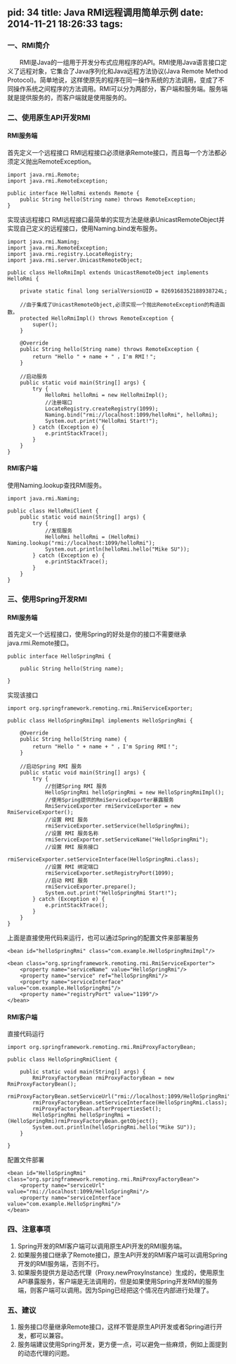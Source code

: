 pid: 34
title: Java RMI远程调用简单示例
date: 2014-11-21 18:26:33
tags:
---
### 一、RMI简介
&emsp;&emsp;RMI是Java的一组用于开发分布式应用程序的API。RMI使用Java语言接口定义了远程对象，它集合了Java序列化和Java远程方法协议(Java Remote Method Protocol)。简单地说，这样使原先的程序在同一操作系统的方法调用，变成了不同操作系统之间程序的方法调用。RMI可以分为两部分，客户端和服务端。服务端就是提供服务的，而客户端就是使用服务的。

### 二、使用原生API开发RMI
#### RMI服务端
首先定义一个远程接口
RMI远程接口必须继承Remote接口，而且每一个方法都必须定义抛出RemoteException。
```
import java.rmi.Remote;
import java.rmi.RemoteException;

public interface HelloRmi extends Remote {
    public String hello(String name) throws RemoteException;
}
```

实现该远程接口
RMI远程接口最简单的实现方法是继承UnicastRemoteObject并实现自己定义的远程接口，使用Naming.bind发布服务。
```
import java.rmi.Naming;
import java.rmi.RemoteException;
import java.rmi.registry.LocateRegistry;
import java.rmi.server.UnicastRemoteObject;

public class HelloRmiImpl extends UnicastRemoteObject implements HelloRmi {

    private static final long serialVersionUID = 8269168352188938724L;

    //由于集成了UnicastRemoteObject,必须实现一个抛出RemoteException的构造函数。
    protected HelloRmiImpl() throws RemoteException {
        super();
    }

    @Override
    public String hello(String name) throws RemoteException {
        return "Hello " + name + " ，I'm RMI！";
    }

    //启动服务
    public static void main(String[] args) {
        try {
            HelloRmi helloRmi = new HelloRmiImpl();
            //注册端口
            LocateRegistry.createRegistry(1099);
            Naming.bind("rmi://localhost:1099/helloRmi", helloRmi);
            System.out.print("HelloRmi Start!");
        } catch (Exception e) {
            e.printStackTrace();
        }
    }
}
```

#### RMI客户端
使用Naming.lookup查找RMI服务。
```
import java.rmi.Naming;

public class HelloRmiClient {
    public static void main(String[] args) {
        try {
            //发现服务
            HelloRmi helloRmi = (HelloRmi) Naming.lookup("rmi://localhost:1099/helloRmi");
            System.out.println(helloRmi.hello("Mike SU"));
        } catch (Exception e) {
            e.printStackTrace();
        }
    }
}
```

### 三、使用Spring开发RMI
#### RMI服务端
首先定义一个远程接口，使用Spring的好处是你的接口不需要继承java.rmi.Remote接口。
```
public interface HelloSpringRmi {

    public String hello(String name);

}
```
实现该接口
```
import org.springframework.remoting.rmi.RmiServiceExporter;

public class HelloSpringRmiImpl implements HelloSpringRmi {

    @Override
    public String hello(String name) {
        return "Hello " + name + " ，I'm Spring RMI！";
    }

    //启动Spring RMI 服务
    public static void main(String[] args) {
        try {
            //创建Spring RMI 服务
            HelloSpringRmi helloSpringRmi = new HelloSpringRmiImpl();
            //使用Spring提供的RmiServiceExporter暴露服务
            RmiServiceExporter rmiServiceExporter = new RmiServiceExporter();
            //设置 RMI 服务
            rmiServiceExporter.setService(helloSpringRmi);
            //设置 RMI 服务名称
            rmiServiceExporter.setServiceName("HelloSpringRmi");
            //设置 RMI 服务接口
            rmiServiceExporter.setServiceInterface(HelloSpringRmi.class);
            //设置 RMI 绑定端口
            rmiServiceExporter.setRegistryPort(1099);
            //启动 RMI 服务
            rmiServiceExporter.prepare();
            System.out.print("HelloSpringRmi Start!");
        } catch (Exception e) {
            e.printStackTrace();
        }
    }
}
```
上面是直接使用代码来运行，也可以通过Spring的配置文件来部署服务
```
<bean id="helloSpringRmi" class="com.example.HelloSpringRmiImpl"/>

<bean class="org.springframework.remoting.rmi.RmiServiceExporter">
    <property name="serviceName" value="HelloSpringRmi"/>
    <property name="service" ref="helloSpringRmi"/>
    <property name="serviceInterface" value="com.example.HelloSpringRmi"/>
    <property name="registryPort" value="1199"/>
</bean>
```
#### RMI客户端
直接代码运行
```
import org.springframework.remoting.rmi.RmiProxyFactoryBean;

public class HelloSpringRmiClient {

    public static void main(String[] args) {
        RmiProxyFactoryBean rmiProxyFactoryBean = new RmiProxyFactoryBean();
        rmiProxyFactoryBean.setServiceUrl("rmi://localhost:1099/HelloSpringRmi");
        rmiProxyFactoryBean.setServiceInterface(HelloSpringRmi.class);
        rmiProxyFactoryBean.afterPropertiesSet();
        HelloSpringRmi helloSpringRmi = (HelloSpringRmi)rmiProxyFactoryBean.getObject();
        System.out.println(helloSpringRmi.hello("Mike SU"));
    }

}
```

配置文件部署
```
<bean id="HelloSpringRmi" class="org.springframework.remoting.rmi.RmiProxyFactoryBean">
    <property name="serviceUrl" value="rmi://localhost:1099/HelloSpringRmi"/>
    <property name="serviceInterface" value="com.example.HelloSpringRmi"/>
</bean>
```

### 四、注意事项
1. Spring开发的RMI客户端可以调用原生API开发的RMI服务端。
1. 如果服务接口继承了Remote接口，原生API开发的RMI客户端可以调用Spring开发的RMI服务端，否则不行。
1. 如果服务提供方是动态代理（Proxy.newProxyInstance）生成的，使用原生API暴露服务，客户端是无法调用的，但是如果使用Spring开发RMI的服务端，则客户端可以调用。因为Sping已经把这个情况在内部进行处理了。

### 五、建议
1. 服务接口尽量继承Remote接口，这样不管是原生API开发或者Spring进行开发，都可以兼容。
1. 服务端建议使用Spring开发，更方便一点，可以避免一些麻烦，例如上面提到的动态代理的问题。
